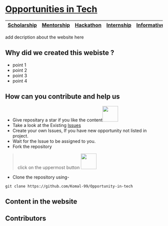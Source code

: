 # [Opportunities in Tech]( https://komal-99.github.io/Opportunity-in-tech/)

[Scholarship](Scholarship/)  | [Mentorship](Mentorship/) | [Hackathon](Hackathon/) | [Internship](Internship/) | [InformativeRepos](InformativeRepos/) | [Others](Other.md) 
| ----------- | ----------- | ----------- | ----------- | ----------- | ----------- |

add decription about the website here

## Why did we created this webiste ?

* point 1 
* point 2 
* point 3 
* point 4 

## How can you contribute and help us
- Give repositary a star if you like the content<img src="https://user-images.githubusercontent.com/74819092/117547585-fe477b80-b04d-11eb-9e03-0747dea1b88a.png" width=50>
- Take a look at the Existing [Issues](https://github.com/akshitagupta15june/Face-X/issues) 
- Create your own Issues, If you have new opportunity not listed in project.
- Wait for the Issue to be assigned to you.
- Fork the repository
>click on the uppermost button  <img src="https://user-images.githubusercontent.com/74819092/117547550-c8a29280-b04d-11eb-9e6b-d0f84d49e34e.png" width=50>

- Clone the repository using-
```
git clone https://github.com/Komal-99/Opportunity-in-tech
```


## Content in the website


    


 
## Contributors



